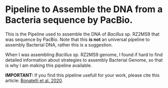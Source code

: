 # Pipeline to Assemble the DNA from a Bacteria sequence by PacBio.

This is the Pipeline used to assemble the DNA of _Bacillus_ sp. RZ2MS9 that was sequence by PacBio. Note that this **is not** an universal pipeline to assembly Bacterial DNA, rather this is a suggestion.

When I was assembling _Bacillus_ sp. RZ2MS9 genome, I found if hard to find detailed information about strategies to assembly Bacterial Genome, so that is why I am making this pipeline available.

**IMPORTANT:** If you find this pipeline usefull for your work, please cite this article: [Bonatelli et al. 2020]().
